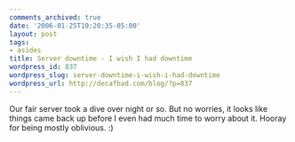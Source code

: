 ```yaml
---
comments_archived: true
date: '2006-01-25T10:20:35-05:00'
layout: post
tags:
- asides
title: Server downtime - I wish I had downtime
wordpress_id: 837
wordpress_slug: server-downtime-i-wish-i-had-downtime
wordpress_url: http://decafbad.com/blog/?p=837
---
```

Our fair server took a dive over night or so.  But no worries, it looks like things came back up before I even had much time to worry about it.  Hooray for being mostly oblivious.  :)
